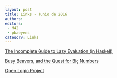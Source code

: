```yaml
---
layout: post
title: Links - Junio de 2016
authors:
editors:
 - M42
 - pbaeyens
category: Links
---
```


[The Incomplete Guide to Lazy Evaluation (in Haskell)](https://hackhands.com/guide-lazy-evaluation-haskell/)

[Busy Beavers, and the Quest for Big Numbers](https://jeremykun.com/2012/02/08/busy-beavers-and-the-quest-for-big-numbers/)

[Open Logic Project](http://openlogicproject.org)